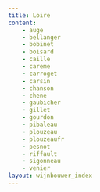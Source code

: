 ```yaml
---
title: Loire
content: 
    - auge
    - bellanger
    - bobinet
    - boisard
    - caille
    - careme
    - carroget
    - carsin
    - chanson
    - chene
    - gaubicher
    - gillet
    - gourdon
    - pibaleau
    - plouzeau
    - plouzeaufr
    - pesnot
    - riffault
    - sigonneau
    - venier
layout: wijnbouwer_index
---
```


